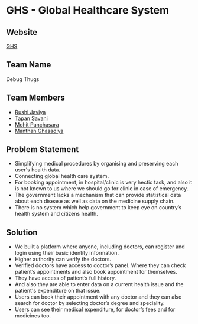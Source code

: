 # GHS - Global Healthcare System

## Website
[GHS](https://global-healthcare-system.herokuapp.com/)

## Team Name 
Debug Thugs

## Team Members 
* [Rushi Javiya ](https://github.com/Rushijaviya) 
* [Tapan Savani](https://github.com/Stapan17)
* [Mohit Panchasara](https://github.com/MohitPanchasara)
* [Manthan Ghasadiya](#)

## Problem Statement 
* Simplifying medical procedures by organising and preserving each user's health data.
* Connecting global health care system.
* For booking appointment, in hospital/clinic is very hectic task, and also it is not known to us where we should go for clinic in case of emergency..
* The government lacks a mechanism that can provide statistical data about each disease as well as data on the medicine supply chain.
* There is no system which help government to keep eye on country’s health system and citizens health.

## Solution
* We built a platform where anyone, including doctors, can register and login using their basic identity information.
* Higher authority can verify the doctors.
* Verified doctors have access to doctor’s panel. Where they can check patient’s appointments and also book appointment for themselves.
* They have access of patient’s full history.
* And also they are able to enter data on a current health issue and the patient's expenditure on that issue.
* Users can book their appointment with any doctor and they can also search for doctor by selecting doctor’s degree and speciality.
* Users can see their medical expenditure, for doctor’s fees and for medicines too.
